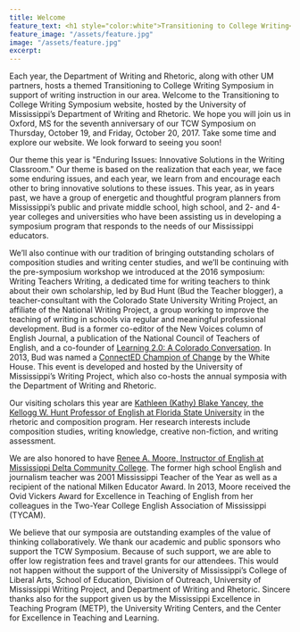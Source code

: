```yaml
---
title: Welcome
feature_text: <h1 style="color:white">Transitioning to College Writing</h1><p style="color:white">October 19-20, 2017</p><p style="color:white">University of Mississippi | Oxford, MS</p>
feature_image: "/assets/feature.jpg"
image: "/assets/feature.jpg"
excerpt: 
---
```


Each year, the Department of Writing and Rhetoric, along with other UM partners, hosts a themed Transitioning to College Writing Symposium in support of writing instruction in our area.
Welcome to the Transitioning to College Writing Symposium website, hosted by the University of Mississippi’s Department of Writing and Rhetoric. We hope you will join us in Oxford, MS for the seventh anniversary of our TCW Symposium on Thursday, October 19, and Friday, October 20, 2017. Take some time and explore our website. We look forward to seeing you soon!

Our theme this year is "Enduring Issues: Innovative Solutions in the Writing Classroom." Our theme is based on the realization that each year, we face some enduring issues, and each year, we learn from and encourage each other to bring innovative solutions to these issues. This year, as in years past, we have a group of energetic and thoughtful program planners from Mississippi’s public and private middle school, high school, and 2- and 4-year colleges and universities who have been assisting us in developing a symposium program that responds to the needs of our Mississippi educators.

We’ll also continue with our tradition of bringing outstanding scholars of composition studies and writing center studies, and we’ll be continuing with the pre-symposium workshop we introduced at the 2016 symposium: Writing Teachers Writing, a dedicated time for writing teachers to think about their own scholarship, led by Bud Hunt (Bud the Teacher blogger), a teacher-consultant with the Colorado State University Writing Project, an affiliate of the National Writing Project, a group working to improve the teaching of writing in schools via regular and meaningful professional development. Bud is a former co-editor of the New Voices column of English Journal, a publication of the National Council of Teachers of English, and a co-founder of [Learning 2.0: A Colorado Conversation](http://colearning.wikispaces.com/). In 2013, Bud was named a [ConnectED Champion of Change](http://www.whitehouse.gov/champions/connected/bud-hunt) by the White House. This event is developed and hosted by the University of Mississippi’s Writing Project, which also co-hosts the annual symposia with the Department of Writing and Rhetoric. 

Our visiting scholars this year are [Kathleen (Kathy) Blake Yancey, the Kellogg W. Hunt Professor of English at Florida State University](/featured.html) in the rhetoric and composition program. Her research interests include composition studies, writing knowledge, creative non-fiction, and writing assessment. 

We are also honored to have [Renee A. Moore, Instructor of English at Mississippi Delta Community College](featured.html). The former high school English and journalism teacher was 2001 Mississippi Teacher of the Year as well as a recipient of the national Milken Educator Award.  In 2013, Moore received the Ovid Vickers Award for Excellence in Teaching of English from her colleagues in the Two-Year College English Association of Mississippi (TYCAM).

We believe that our symposia are outstanding examples of the value of thinking collaboratively. We thank our academic and public sponsors who support the TCW Symposium. Because of such support, we are able to offer low registration fees and travel grants for our attendees. This would not happen without the support of the University of Mississippi’s College of Liberal Arts, School of Education, Division of Outreach, University of Mississippi Writing Project, and Department of Writing and Rhetoric. Sincere thanks also for the support given us by the Mississippi Excellence in Teaching Program (METP), the University Writing Centers, and the Center for Excellence in Teaching and Learning.
